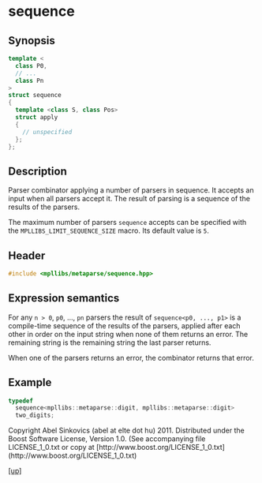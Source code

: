 # sequence

## Synopsis

```cpp
template <
  class P0,
  // ...
  class Pn
>
struct sequence
{
  template <class S, class Pos>
  struct apply
  {
    // unspecified
  };
};
```

## Description

Parser combinator applying a number of parsers in sequence. It accepts an input
when all parsers accept it. The result of parsing is a sequence of the results
of the parsers.

The maximum number of parsers `sequence` accepts can be specified with the
`MPLLIBS_LIMIT_SEQUENCE_SIZE` macro. Its default value is `5`.

## Header

```cpp
#include <mpllibs/metaparse/sequence.hpp>
```

## Expression semantics

For any `n > 0`, `p0`, ..., `pn` parsers the result of `sequence<p0, ..., p1>`
is a compile-time sequence of the results of the parsers, applied after each
other in order on the input string when none of them returns an error.
The remaining string is the remaining string the last parser returns.

When one of the parsers returns an error, the combinator returns that error.

## Example

```cpp
typedef
  sequence<mpllibs::metaparse::digit, mpllibs::metaparse::digit>
  two_digits;
```

<p class="copyright">
Copyright Abel Sinkovics (abel at elte dot hu) 2011.
Distributed under the Boost Software License, Version 1.0.
(See accompanying file LICENSE_1_0.txt or copy at
[http://www.boost.org/LICENSE_1_0.txt](http://www.boost.org/LICENSE_1_0.txt)
</p>

[[up]](reference.html)


